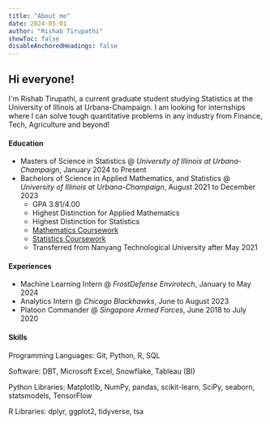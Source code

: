 ```yaml
---
title: "About me"
date: 2024-05-01
author: "Rishab Tirupathi"
showToc: false
disableAnchoredHeadings: false
---
```

## Hi everyone!

I'm Rishab Tirupathi, a current graduate student studying Statistics at the University of Illinois at Urbana-Champaign. I am looking for internships where I can solve tough quantitative problems in any industry from Finance, Tech, Agriculture and beyond! 

#### Education
+ Masters of Science in Statistics @ _University of Illinois at Urbana-Champaign_, January 2024 to Present
+ Bachelors of Science in Applied Mathematics, and Statistics @ _University of Illinois at Urbana-Champaign_, August 2021 to December 2023
  * GPA 3.81/4.00
  * Highest Distinction for Applied Mathematics
  * Highest Distinction for Statistics
  * [Mathematics Coursework](https://rishab-t0910.github.io/website/courses/math)
  * [Statistics Coursework](https://rishab-t0910.github.io/website/courses/stats)
  * Transferred from Nanyang Technological University after May 2021
 
#### Experiences
+ Machine Learning Intern @ _FrostDefense Envirotech_, January to May 2024
+ Analytics Intern @ _Chicago Blackhawks_, June to August 2023
+ Platoon Commander @ _Singapore Armed Forces_, June 2018 to July 2020

#### Skills
Programming Languages: Git, Python, R, SQL

Software: DBT, Microsoft Excel, Snowflake, Tableau (BI)

Python Libraries: Matplotlib, NumPy, pandas, scikit-learn, SciPy, seaborn, statsmodels, TensorFlow

R Libraries: dplyr, ggplot2, tidyverse, tsa
